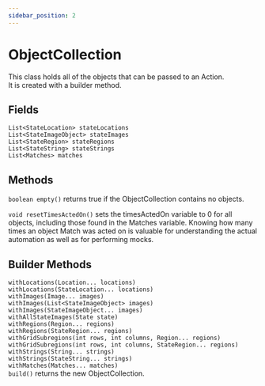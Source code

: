 ```yaml
---
sidebar_position: 2
---
```


# ObjectCollection

This class holds all of the objects that can be passed to an Action.  
It is created with a builder method. 

## Fields
`List<StateLocation> stateLocations`  
`List<StateImageObject> stateImages`  
`List<StateRegion> stateRegions`  
`List<StateString> stateStrings`  
`List<Matches> matches`  

## Methods 
`boolean empty()` returns true if the ObjectCollection contains no objects.  

`void resetTimesActedOn()` sets the timesActedOn variable to 0 for all
objects, including those found in the Matches variable. Knowing how many times
an object Match was acted on is valuable for understanding the actual automation as
well as for performing mocks.

## Builder Methods
`withLocations(Location... locations)`   
`withLocations(StateLocation... locations)`   
`withImages(Image... images)`   
`withImages(List<StateImageObject> images)`   
`withImages(StateImageObject... images)`   
`withAllStateImages(State state)`   
`withRegions(Region... regions)`   
`withRegions(StateRegion... regions)`   
`withGridSubregions(int rows, int columns, Region... regions)`   
`withGridSubregions(int rows, int columns, StateRegion... regions)`   
`withStrings(String... strings)`   
`withStrings(StateString... strings)`   
`withMatches(Matches... matches)`   
`build()` returns the new ObjectCollection.
